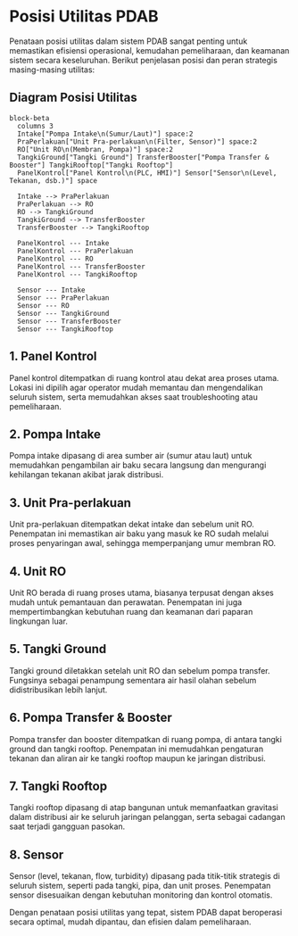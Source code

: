 # Posisi Utilitas PDAB

Penataan posisi utilitas dalam sistem PDAB sangat penting untuk memastikan efisiensi operasional, kemudahan pemeliharaan, dan keamanan sistem secara keseluruhan. Berikut penjelasan posisi dan peran strategis masing-masing utilitas:

## Diagram Posisi Utilitas

```mermaid
block-beta
  columns 3
  Intake["Pompa Intake\n(Sumur/Laut)"] space:2
  PraPerlakuan["Unit Pra-perlakuan\n(Filter, Sensor)"] space:2
  RO["Unit RO\n(Membran, Pompa)"] space:2
  TangkiGround["Tangki Ground"] TransferBooster["Pompa Transfer & Booster"] TangkiRooftop["Tangki Rooftop"]
  PanelKontrol["Panel Kontrol\n(PLC, HMI)"] Sensor["Sensor\n(Level, Tekanan, dsb.)"] space

  Intake --> PraPerlakuan
  PraPerlakuan --> RO
  RO --> TangkiGround
  TangkiGround --> TransferBooster
  TransferBooster --> TangkiRooftop

  PanelKontrol --- Intake
  PanelKontrol --- PraPerlakuan
  PanelKontrol --- RO
  PanelKontrol --- TransferBooster
  PanelKontrol --- TangkiRooftop

  Sensor --- Intake
  Sensor --- PraPerlakuan
  Sensor --- RO
  Sensor --- TangkiGround
  Sensor --- TransferBooster
  Sensor --- TangkiRooftop
```

## 1. Panel Kontrol
Panel kontrol ditempatkan di ruang kontrol atau dekat area proses utama. Lokasi ini dipilih agar operator mudah memantau dan mengendalikan seluruh sistem, serta memudahkan akses saat troubleshooting atau pemeliharaan.

## 2. Pompa Intake
Pompa intake dipasang di area sumber air (sumur atau laut) untuk memudahkan pengambilan air baku secara langsung dan mengurangi kehilangan tekanan akibat jarak distribusi.

## 3. Unit Pra-perlakuan
Unit pra-perlakuan ditempatkan dekat intake dan sebelum unit RO. Penempatan ini memastikan air baku yang masuk ke RO sudah melalui proses penyaringan awal, sehingga memperpanjang umur membran RO.

## 4. Unit RO
Unit RO berada di ruang proses utama, biasanya terpusat dengan akses mudah untuk pemantauan dan perawatan. Penempatan ini juga mempertimbangkan kebutuhan ruang dan keamanan dari paparan lingkungan luar.

## 5. Tangki Ground
Tangki ground diletakkan setelah unit RO dan sebelum pompa transfer. Fungsinya sebagai penampung sementara air hasil olahan sebelum didistribusikan lebih lanjut.

## 6. Pompa Transfer & Booster
Pompa transfer dan booster ditempatkan di ruang pompa, di antara tangki ground dan tangki rooftop. Penempatan ini memudahkan pengaturan tekanan dan aliran air ke tangki rooftop maupun ke jaringan distribusi.

## 7. Tangki Rooftop
Tangki rooftop dipasang di atap bangunan untuk memanfaatkan gravitasi dalam distribusi air ke seluruh jaringan pelanggan, serta sebagai cadangan saat terjadi gangguan pasokan.

## 8. Sensor
Sensor (level, tekanan, flow, turbidity) dipasang pada titik-titik strategis di seluruh sistem, seperti pada tangki, pipa, dan unit proses. Penempatan sensor disesuaikan dengan kebutuhan monitoring dan kontrol otomatis.

Dengan penataan posisi utilitas yang tepat, sistem PDAB dapat beroperasi secara optimal, mudah dipantau, dan efisien dalam pemeliharaan.

